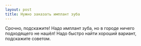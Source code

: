 ```yaml
---
layout: post 
title: Нужно заказать имплант зуба 
--- 
```

Срочно, подскажите! Надо имплант зуба, но в городе ничего подходящего не нашёл! Надо быстро найти хороший вариант, подскажите советом.